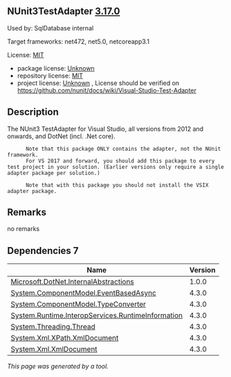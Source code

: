 NUnit3TestAdapter [3.17.0](https://www.nuget.org/packages/NUnit3TestAdapter/3.17.0)
--------------------

Used by: SqlDatabase internal

Target frameworks: net472, net5.0, netcoreapp3.1

License: [MIT](../../../../licenses/mit) 

- package license: [Unknown]() 
- repository license: [MIT](https://github.com/nunit/nunit3-vs-adapter) 
- project license: [Unknown](https://github.com/nunit/docs/wiki/Visual-Studio-Test-Adapter) , License should be verified on https://github.com/nunit/docs/wiki/Visual-Studio-Test-Adapter

Description
-----------
The NUnit3 TestAdapter for Visual Studio, all versions from 2012 and onwards, and DotNet (incl. .Net core).

          Note that this package ONLY contains the adapter, not the NUnit framework.
          For VS 2017 and forward, you should add this package to every test project in your solution. (Earlier versions only require a single adapter package per solution.)

          Note that with this package you should not install the VSIX adapter package.

Remarks
-----------
no remarks


Dependencies 7
-----------

|Name|Version|
|----------|:----|
|[Microsoft.DotNet.InternalAbstractions](../../../../packages/nuget.org/microsoft.dotnet.internalabstractions/1.0.0)|1.0.0|
|[System.ComponentModel.EventBasedAsync](../../../../packages/nuget.org/system.componentmodel.eventbasedasync/4.3.0)|4.3.0|
|[System.ComponentModel.TypeConverter](../../../../packages/nuget.org/system.componentmodel.typeconverter/4.3.0)|4.3.0|
|[System.Runtime.InteropServices.RuntimeInformation](../../../../packages/nuget.org/system.runtime.interopservices.runtimeinformation/4.3.0)|4.3.0|
|[System.Threading.Thread](../../../../packages/nuget.org/system.threading.thread/4.3.0)|4.3.0|
|[System.Xml.XPath.XmlDocument](../../../../packages/nuget.org/system.xml.xpath.xmldocument/4.3.0)|4.3.0|
|[System.Xml.XmlDocument](../../../../packages/nuget.org/system.xml.xmldocument/4.3.0)|4.3.0|

*This page was generated by a tool.*